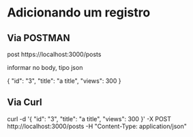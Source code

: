 # Adicionando um registro

## Via POSTMAN

post https://localhost:3000/posts

informar no body, tipo json

{
    "id": "3", 
    "title": "a title", 
    "views": 300 }

## Via Curl

curl -d '{ "id": "3", "title": "a title", "views": 300 }' -X POST http://localhost:3000/posts -H "Content-Type: application/json"